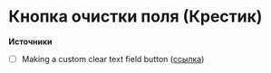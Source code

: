 # Кнопка очистки поля (Крестик)

**Источники**
- [  ] Making a custom clear text field button ([ссылка](https://www.scottohara.me/blog/2022/02/19/custom-clear-buttons.html))